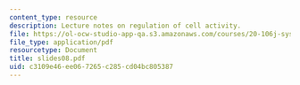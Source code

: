 ```yaml
---
content_type: resource
description: Lecture notes on regulation of cell activity.
file: https://ol-ocw-studio-app-qa.s3.amazonaws.com/courses/20-106j-systems-microbiology-fall-2006/c3109e46ee067265c285cd04bc805387_slides08.pdf
file_type: application/pdf
resourcetype: Document
title: slides08.pdf
uid: c3109e46-ee06-7265-c285-cd04bc805387
---
```

